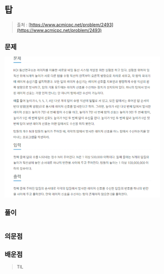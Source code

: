 # **탑**

> 출처 : [https://www.acmicpc.net/problem/2493](https://www.acmicpc.net/problem/2493)
> 

## 문제

![](1.png)

## 풀이

```python

```

> 
> 

## 의문점

## 배운점

> TIL
>